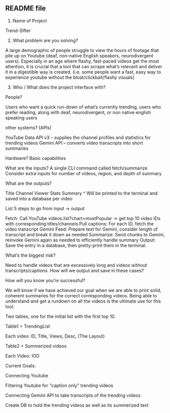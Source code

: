 ## README file
1) Name of Project

Trend-Sifter

2) What problem are you solving?

A large demographic of people struggle to view the hours of footage that pile up on Youtube (deaf, non-native English speakers, neurodivergent users). Especially in an age where flashy, fast-paced videos get the most attention, it is crucial that a tool that can scrape what’s relevant and deliver it in a digestible way is created.
(i.e. some people want a fast, easy way to experience youtube without the bloat/clickbait/flashy visuals)

3) Who / What does the project interface with?

 People?

Users who want a quick run-down of what’s currently trending, users who prefer reading, along with deaf, neurodivergent, or non native english speaking users

other systems? (APIs)

YouTube Data API v3 – supplies the channel profiles and statistics for trending videos
Gemini API – converts video transcripts into short summaries

Hardware?
Basic capabilities

What are the inputs?
A single CLI command called fetch/summarize
Consider extra inputs for number of videos, region, and depth of summary


What are the outputs?

Title
Channel
Viewer Stats
Summary
^ Will be printed to the terminal and saved into a database per video

List 5 steps to go from input -> output

Fetch: Call YouTube videos.list?chart=mostPopular → get top 10 video IDs with corresponding titles/channels
Pull captions: For each ID, fetch the video transcript
Gemini Feed: Prepare text for Gemini, consider length of transcript and break it down as needed
Summarize: Send chunks to Gemini, reinvoke Gemini again as needed to efficiently handle summary
Output: Save the entry in a database, then pretty-print them in the terminal.

What’s the biggest risk?

Need to handle videos that are excessively long and videos without transcripts/captions. How will we output and save in these cases?

How will you know you’re successful?

We will know if we have achieved our goal when we are able to print solid, coherent summaries for the correct corresponding videos. Being able to understand and get a rundown on all the videos is the ultimate use for this tool.




Two tables, one for the initial list with the first top 10. 

Table1 = TrendingList

Each video: ID, Title, Views, Desc,  (The Layout)


Table2 = Summerized videos


Each Video: IOD


Current Goals:


Connecting Youtube

Filtering Youtube for "caption only" trending videos

Connecting Gemini API to take transcripts of the trending videos 

Create DB to hold the trending videos as well as its summerized text













